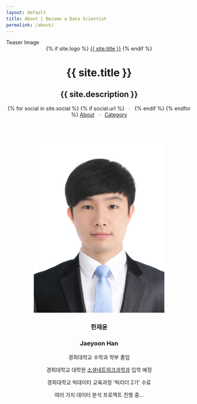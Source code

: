 ```yaml
---
layout: default
title: About | Become a Data Scientist
permalink: /about/
---
```


<div class="teaserimage">
    <div class="teaserimage-image" {% if site.cover %}style="background-image: url({{ site.cover }})"{% endif %}>
        Teaser Image
    </div>
</div>

<header class="blog-header">
    {% if site.logo %}
      <a class="blog-logo" href="{{site.url}}" style="background-image: url('{{ site.logo }}')">{{ site.title }}</a>
    {% endif %}
    <h1 class="blog-title">{{ site.title }}</h1>
    <h2 class="blog-description">{{ site.description }}</h2>
    <div class="custom-links">
      {% for social in site.social %}
        {% if social.url %}
            <a class="icon-{{ social.icon }}" href="{{ social.url }}" {% if social.desc %} title="{{ social.desc }}"{% endif %}">
              <i class="fa fa-{{ social.icon }}"></i>
            </a>
            &nbsp;&nbsp;·&nbsp;&nbsp;
        {% endif %}
      {% endfor %}
      <a href="/about/">About</a>
      		&nbsp;&nbsp;·&nbsp;&nbsp;
      <a href="/category/">Category</a>
    </div>
</header>

<main class="content" role="main">

<center> <img src="/assets/images/han.jpg">
<h3>한재윤</h3>
<h3>Jaeyoon Han</h3>

경희대학교 수학과 학부 졸업

경희대학교 대학원 <a href="http://sns.khu.ac.kr/">소셜네트워크과학과</a> 입학 예정


경희대학교 빅데이터 교육과정 '빅리더 2기' 수료

여러 가지 데이터 분석 프로젝트 진행 중... </center>
</main>